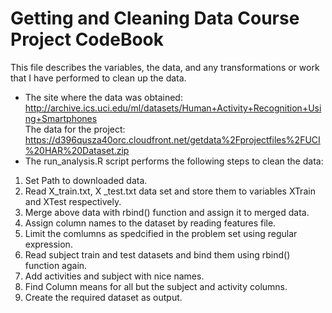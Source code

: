 Getting and Cleaning Data Course Project CodeBook
=================================================
This file describes the variables, the data, and any transformations or work that I have performed to clean up the data.  
* The site where the data was obtained:  
http://archive.ics.uci.edu/ml/datasets/Human+Activity+Recognition+Using+Smartphones      
The data for the project:  
https://d396qusza40orc.cloudfront.net/getdata%2Fprojectfiles%2FUCI%20HAR%20Dataset.zip  
* The run_analysis.R script performs the following steps to clean the data:   
 1. Set Path to downloaded data.
 2. Read X_train.txt, X _test.txt data set and store them to variables XTrain and XTest respectively.
 3. Merge above data with rbind() function and assign it to merged data.
 4. Assign column names to the dataset by reading features file.
 5. Limit the comlumns as spedcified in the problem set using regular expression.
 6. Read subject train and test datasets and bind them using rbind() function again. 
 6. Add activities and subject with nice names.
 7. Find Column means for all but the subject and activity columns.
 8. Create the required dataset as output.
